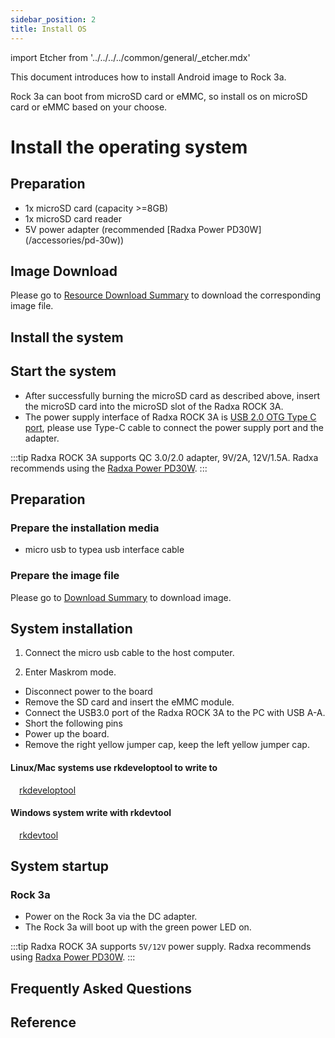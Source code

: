```yaml
---
sidebar_position: 2
title: Install OS
---
```


import Etcher from '../../../../common/general/\_etcher.mdx'

This document introduces how to install Android image to Rock 3a.

Rock 3a can boot from microSD card or eMMC, so install os on microSD card or eMMC based on your choose.

<Tabs queryString="target">

<TabItem value="microsd " label="Install OS on microSD card">

# Install the operating system

## Preparation

- 1x microSD card (capacity >=8GB)
- 1x microSD card reader
- 5V power adapter (recommended [Radxa Power PD30W] (/accessories/pd-30w))

## Image Download

Please go to [Resource Download Summary](./download) to download the corresponding image file.

## Install the system

<Etcher model="rock3a" />

## Start the system

- After successfully burning the microSD card as described above, insert the microSD card into the microSD slot of the Radxa ROCK 3A.
- The power supply interface of Radxa ROCK 3A is [USB 2.0 OTG Type C port](/rock3/rock3a/hardware-design/hardware-interface), please use Type-C cable to connect the power supply port and the adapter.

:::tip
Radxa ROCK 3A supports QC 3.0/2.0 adapter, 9V/2A, 12V/1.5A. Radxa recommends using the [Radxa Power PD30W](../../accessories/pd-30w).
:::

</TabItem>

<TabItem value="emmc" label="Install OS on eMMC ">

## Preparation

### Prepare the installation media

- micro usb to typea usb interface cable

### Prepare the image file

Please go to [Download Summary](../../getting-started/download) to download image.

## System installation

1. Connect the micro usb cable to the host computer.

2. Enter Maskrom mode.

- Disconnect power to the board
- Remove the SD card and insert the eMMC module.
- Connect the USB3.0 port of the Radxa ROCK 3A to the PC with USB A-A.
- Short the following pins
- Power up the board.
- Remove the right yellow jumper cap, keep the left yellow jumper cap.

<Tabs queryString="target">

<TabItem value="linux/mac" label="Linux/Mac">

#### Linux/Mac systems use rkdeveloptool to write to

&emsp;[rkdeveloptool](../../low-level-dev/rkdeveloptool)

</TabItem>

<TabItem value="windows" label="Windows">

#### Windows system write with rkdevtool

&emsp;[rkdevtool](../../low-level-dev/rkdevtool.md)

</TabItem>

</Tabs>

## System startup

### Rock 3a

- Power on the Rock 3a via the DC adapter.
- The Rock 3a will boot up with the green power LED on.

:::tip
Radxa ROCK 3A supports `5V/12V` power supply. Radxa recommends using [Radxa Power PD30W](../../accessories/pd-30w).
:::

</TabItem>

</Tabs>

## Frequently Asked Questions

## Reference
